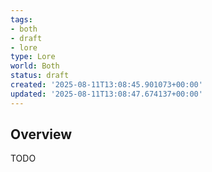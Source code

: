 ```yaml
---
tags:
- both
- draft
- lore
type: Lore
world: Both
status: draft
created: '2025-08-11T13:08:45.901073+00:00'
updated: '2025-08-11T13:08:47.674137+00:00'
---
```



## Overview

TODO

